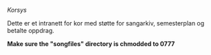 *Korsys*

Dette er et intranett for kor med støtte for sangarkiv, semesterplan og betalte oppdrag.

**Make sure the "songfiles" directory is chmodded to 0777**
